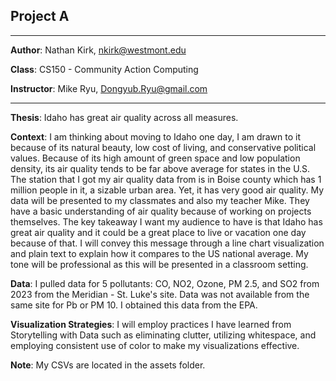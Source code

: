## Project A
---
**Author**: Nathan Kirk, nkirk@westmont.edu

**Class**: CS150 - Community Action Computing

**Instructor**: Mike Ryu, Dongyub.Ryu@gmail.com

---
**Thesis**: Idaho has great air quality across all measures.

**Context**: I am thinking about moving to Idaho one day, I am drawn to it because of its 
natural beauty, low cost of living, and conservative political values. Because of its high 
amount of green space and low population density, its air quality tends to be far above
average for states in the U.S. The station that I got my air quality data from is 
in Boise county which has 1 million people in it, a sizable urban area. Yet, it has very good
air quality. My data will be presented to my classmates and also my teacher Mike. They have a
basic understanding of air quality because of working on projects themselves. The key takeaway
I want my audience to have is that Idaho has great air quality and it could be a great place
to live or vacation one day because of that. I will convey this message through a line chart
visualization and plain text to explain how it compares to the US national average. My tone will 
be professional as this will be presented in a classroom setting. 

**Data**: I pulled data for 5 pollutants: CO, NO2, Ozone, PM 2.5, and SO2 from 2023 from the Meridian - St. Luke's
site. Data was not available from the same site for Pb or PM 10. I obtained this data from the EPA.

**Visualization Strategies**: I will employ practices I have learned from Storytelling with Data
such as eliminating clutter, utilizing whitespace, and employing consistent use of color to make my 
visualizations effective.

**Note**: My CSVs are located in the assets folder. 

